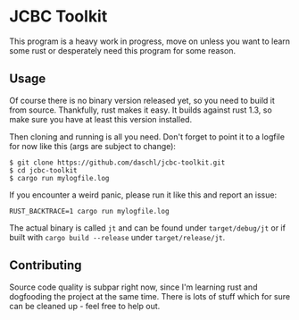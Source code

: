 JCBC Toolkit
============

This program is a heavy work in progress, move on unless you want to learn some rust or desperately need this program for some reason.

Usage
-----

Of course there is no binary version released yet, so you need to build it from source. Thankfully, rust makes it easy. It builds against rust 1.3, so make sure you have at least this version installed.

Then cloning and running is all you need. Don't forget to point it to a logfile for now like this (args are subject to change):

```
$ git clone https://github.com/daschl/jcbc-toolkit.git
$ cd jcbc-toolkit
$ cargo run mylogfile.log
```

If you encounter a weird panic, please run it like this and report an issue:

```
RUST_BACKTRACE=1 cargo run mylogfile.log
```

The actual binary is called `jt` and can be found under `target/debug/jt` or if built with `cargo build --release` under `target/release/jt`.

Contributing
------------
Source code quality is subpar right now, since I'm learning rust and dogfooding the project at the same time. There is lots of stuff which for sure can be cleaned up - feel free to help out.